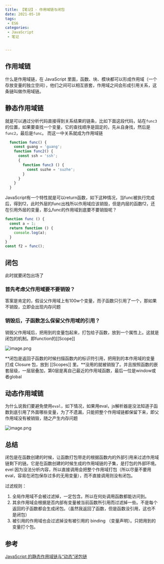 ```yaml
---
title: 【笔记】- 作用域链与闭包
date: 2021-05-10
tags:
 - ES6
categories:
 - JavaScript
 - 笔记


---
```


## 作用域链

什么是作用域链，在 JavaScript 里面，函数、块、模块都可以形成作用域（一个存放变量的独立空间），他们之间可以相互嵌套，作用域之间会形成引用关系，这条链叫做作用域链。

## 静态作用域链

就是可以通过分析代码直接得到关系结果的链条，比如下面这段代码，站在`func3`的位置，如果要查找一个变量，它的查找顺序是固定的，先从自身找，然后是`func2`，最后是`func`。 而这一中关系就成为作用域链

```javascript
  function func() {
    const guang = 'guang';
    function func2() {
      const ssh = 'ssh';
      {
        function func3 () {
          const suzhe = 'suzhe';
        }
      }
    }
  }
```

JavaScript有一个特性就是可以return函数，如下这种情况，当func被执行完成后，得到f2，此时外层的func出栈所以作用域应该销毁，但是内层的函数f2，还在引用外层的变量，那么func的作用域到底要不要销毁呢？

```javascript
function func () {
  const a = 1;
  return function () {
    console.log(a);
  }
}
const f2 = func();
```

## 闭包

此时就要闭包出场了

### 首先考虑父作用域要不要销毁？

答案是肯定的，假设父作用域上有100w个变量，而子函数只引用了一个，那如果不销毁，立即会出现内存问题

### 销毁后，子函数怎么保留父作用域的引用？

销毁父作用域后，把用到的变量包起来，打包给子函数，放到一个属性上。这就是闭包的机制。即function的[[Scope]]

![image.png](https://kuimo-markdown-pic.oss-cn-hangzhou.aliyuncs.com/88178215cc7d4e76a77df1add6de120e~tplv-k3u1fbpfcp-watermark.image)

**闭包是返回子函数的时候扫描函数内的标识符引用，把用到的本作用域的变量打成 Closure 包，放到 [[Scopes]] 里。**没用的就被销毁了。并且按照函数的嵌套层级，一层层叠加，第0层是离自己最近的作用域函数，最后一位是window或者global

## 动态作用域链

为什么说我们要避免使用`eval`，如下情况，如果用eval，js解析器是没法知道子函数到底引用了外面哪些变量，为了不遗漏，只能把整个作用域链都保留下来，即父作用域没有被销毁，随之产生内存问题

![image.png](https://kuimo-markdown-pic.oss-cn-hangzhou.aliyuncs.com/143b186936554141aa84525a708c7eea~tplv-k3u1fbpfcp-watermark.image)

## 总结

闭包是在函数创建的时候，让函数打包带走的根据函数内的外部引用来过滤作用域链剩下的链。它是在函数创建的时候生成的作用域链的子集，是打包的外部环境。evel 因为没法分析内容，所以直接调用会把整个作用域打包（所以尽量不要用 eval，容易在闭包保存过多的无用变量），而不直接调用则没有闭包。

过滤规则：

1. 全局作用域不会被过滤掉，一定包含。所以在何处调用函数都能访问到。
2. 其余作用域会根据是否内部有变量被当前函数所引用而过滤掉一些。不是每个返回的子函数都会生成闭包。（虽然我返回了函数，但是函数没引用，这也不是闭包）
3. 被引用的作用域也会过滤掉没有被引用的 binding （变量声明）。只把用到的变量打个包。

## 参考

[JavaScript 的静态作用域链与“动态”闭包链](https://juejin.cn/post/6957913856488243237)